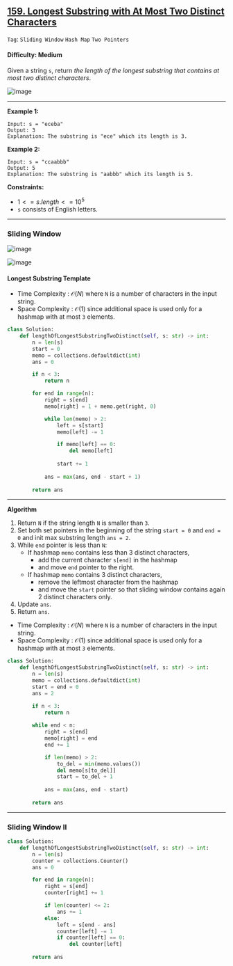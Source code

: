 ## [159. Longest Substring with At Most Two Distinct Characters](https://leetcode.com/problems/longest-substring-with-at-most-two-distinct-characters/)

```Tag```: ```Sliding Window``` ```Hash Map``` ```Two Pointers```

#### Difficulty: Medium

Given a string ```s```, return _the length of the longest substring that contains at most two distinct characters_.

![image](https://github.com/quananhle/Python/assets/35042430/75f89194-a48b-4590-91d7-4a6c426ca6ac)

---

__Example 1:__
```
Input: s = "eceba"
Output: 3
Explanation: The substring is "ece" which its length is 3.
```

__Example 2:__
```
Input: s = "ccaabbb"
Output: 5
Explanation: The substring is "aabbb" which its length is 5.
```

__Constraints:__

- $1 <= s.length <= 10^{5}$
- ```s``` consists of English letters.

---

### Sliding Window

![image](https://leetcode.com/problems/longest-substring-with-at-most-two-distinct-characters/Figures/159/sliding.png)

![image](https://leetcode.com/problems/longest-substring-with-at-most-two-distinct-characters/Figures/159/move_left.png)

#### Longest Substring Template

- Time Complexity : $\mathcal{O}(N)$ where ```N``` is a number of characters in the input string.
- Space Complexity : $\mathcal{O}(1)$ since additional space is used only for a hashmap with at most ```3``` elements.

```Python
class Solution:
    def lengthOfLongestSubstringTwoDistinct(self, s: str) -> int:
        n = len(s)
        start = 0
        memo = collections.defaultdict(int)
        ans = 0

        if n < 3:
            return n

        for end in range(n):
            right = s[end]
            memo[right] = 1 + memo.get(right, 0)

            while len(memo) > 2:
                left = s[start]
                memo[left] -= 1

                if memo[left] == 0:
                    del memo[left]
                
                start += 1
            
            ans = max(ans, end - start + 1)
    
        return ans
```

---

__Algorithm__

1. Return ```N``` if the string length ```N``` is smaller than ```3```.
2. Set both set pointers in the beginning of the string ```start = 0``` and ```end = 0``` and init max substring length ```ans = 2```.
3. While ```end``` pointer is less than ```N```:
    - If hashmap ```memo``` contains less than 3 distinct characters,
        - add the current character ```s[end]``` in the hashmap
        - and move ```end``` pointer to the right.
    - If hashmap ```memo``` contains 3 distinct characters,
        - remove the leftmost character from the hashmap
        - and move the ```start``` pointer so that sliding window contains again 2 distinct characters only.
4. Update ```ans```.
5. Return ```ans```.

- Time Complexity : $\mathcal{O}(N)$ where ```N``` is a number of characters in the input string.
- Space Complexity : $\mathcal{O}(1)$ since additional space is used only for a hashmap with at most ```3``` elements.

```Python
class Solution:
    def lengthOfLongestSubstringTwoDistinct(self, s: str) -> int:
        n = len(s)
        memo = collections.defaultdict(int)
        start = end = 0
        ans = 2

        if n < 3:
            return n
        
        while end < n:
            right = s[end]
            memo[right] = end
            end += 1

            if len(memo) > 2:
                to_del = min(memo.values())
                del memo[s[to_del]]
                start = to_del + 1
            
            ans = max(ans, end - start)
        
        return ans
```

---

### Sliding Window II

```Python
class Solution:
    def lengthOfLongestSubstringTwoDistinct(self, s: str) -> int:
        n = len(s)
        counter = collections.Counter()
        ans = 0

        for end in range(n):
            right = s[end]
            counter[right] += 1

            if len(counter) <= 2:
                ans += 1
            else:
                left = s[end - ans]
                counter[left] -= 1
                if counter[left] == 0:
                    del counter[left]
            
        return ans
```
